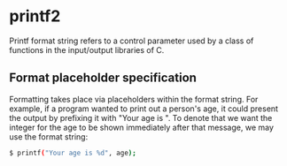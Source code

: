 # printf2

Printf format string refers to a control parameter used by a class of 
functions in the input/output libraries of C.

## Format placeholder specification

Formatting takes place via placeholders within the format string. 
For example, if a program wanted to print out a person's age, it could 
present the output by prefixing it with "Your age is ". 
To denote that we want the integer for the age to be shown immediately 
after that message, we may use the format string: 

```sh
$ printf("Your age is %d", age);
```
